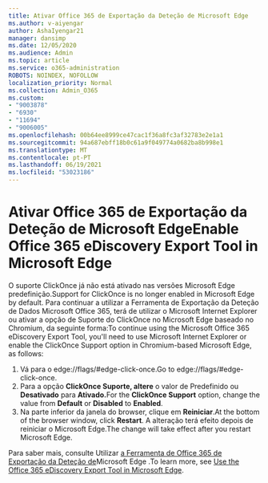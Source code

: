 ```yaml
---
title: Ativar Office 365 de Exportação da Deteção de Microsoft Edge
ms.author: v-aiyengar
author: AshaIyengar21
manager: dansimp
ms.date: 12/05/2020
ms.audience: Admin
ms.topic: article
ms.service: o365-administration
ROBOTS: NOINDEX, NOFOLLOW
localization_priority: Normal
ms.collection: Admin_O365
ms.custom:
- "9003878"
- "6930"
- "11694"
- "9006005"
ms.openlocfilehash: 00b64ee8999ce47cac1f36a8fc3af32783e2e1a1
ms.sourcegitcommit: 94a687ebff18b0c61a9f049774a0682ba8b998e1
ms.translationtype: MT
ms.contentlocale: pt-PT
ms.lasthandoff: 06/19/2021
ms.locfileid: "53023186"
---
```

# <a name="enable-office-365-ediscovery-export-tool-in-microsoft-edge"></a><span data-ttu-id="2fb4e-102">Ativar Office 365 de Exportação da Deteção de Microsoft Edge</span><span class="sxs-lookup"><span data-stu-id="2fb4e-102">Enable Office 365 eDiscovery Export Tool in Microsoft Edge</span></span>

<span data-ttu-id="2fb4e-103">O suporte ClickOnce já não está ativado nas versões Microsoft Edge predefinição.</span><span class="sxs-lookup"><span data-stu-id="2fb4e-103">Support for ClickOnce is no longer enabled in Microsoft Edge by default.</span></span> <span data-ttu-id="2fb4e-104">Para continuar a utilizar a Ferramenta de Exportação da Deteção de Dados Microsoft Office 365, terá de utilizar o Microsoft Internet Explorer ou ativar a opção de Suporte do ClickOnce no Microsoft Edge baseado no Chromium, da seguinte forma:</span><span class="sxs-lookup"><span data-stu-id="2fb4e-104">To continue using the Microsoft Office 365 eDiscovery Export Tool, you'll need to use Microsoft Internet Explorer or enable the ClickOnce Support option in Chromium-based Microsoft Edge, as follows:</span></span>

1. <span data-ttu-id="2fb4e-105">Vá para o edge://flags/#edge-click-once.</span><span class="sxs-lookup"><span data-stu-id="2fb4e-105">Go to edge://flags/#edge-click-once.</span></span>
1. <span data-ttu-id="2fb4e-106">Para a opção **ClickOnce Suporte, altere** o valor de Predefinido ou  **Desativado** para **Ativado.**</span><span class="sxs-lookup"><span data-stu-id="2fb4e-106">For the **ClickOnce Support** option, change the value from **Default** or **Disabled** to **Enabled**.</span></span>
1. <span data-ttu-id="2fb4e-107">Na parte inferior da janela do browser, clique em **Reiniciar**.</span><span class="sxs-lookup"><span data-stu-id="2fb4e-107">At the bottom of the browser window, click **Restart**.</span></span> <span data-ttu-id="2fb4e-108">A alteração terá efeito depois de reiniciar o Microsoft Edge.</span><span class="sxs-lookup"><span data-stu-id="2fb4e-108">The change will take effect after you restart Microsoft Edge.</span></span>

<span data-ttu-id="2fb4e-109">Para saber mais, consulte Utilizar [a Ferramenta de Office 365 de Exportação da Deteção de](https://go.microsoft.com/fwlink/?linkid=2111611)Microsoft Edge .</span><span class="sxs-lookup"><span data-stu-id="2fb4e-109">To learn more, see [Use the Office 365 eDiscovery Export Tool in Microsoft Edge](https://go.microsoft.com/fwlink/?linkid=2111611).</span></span>

